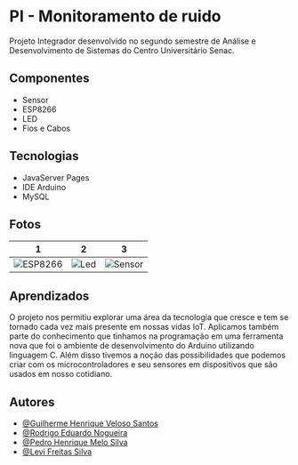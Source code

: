 
# PI - Monitoramento de ruido

Projeto Integrador desenvolvido no segundo semestre de Análise e Desenvolvimento de Sistemas do Centro Universitário Senac.


## Componentes

- Sensor
- ESP8266
- LED
- Fios e Cabos



## Tecnologias

- JavaServer Pages
- IDE Arduino
- MySQL


## Fotos

 1 |  2 |  3
--- | --- | ---
![ESP8266](https://i.ibb.co/dcLfqY1/esp8266.jpg) | ![Led](https://i.ibb.co/h9PQ75V/29ca9a7e-e97b-4e88-b969-e137a3a0688f.jpg) | ![Sensor](https://i.ibb.co/vZWNTGM/b5956125-331b-460c-8188-7cc34adb5923.jpg)

## Aprendizados

O projeto nos permitiu explorar uma área da tecnologia que cresce e tem se tornado cada vez mais presente em nossas vidas IoT. Aplicamos também parte do conhecimento que tinhamos na programação em uma ferramenta nova que foi o ambiente de desenvolvimento do Arduino utilizando linguagem C. Além disso tivemos a noção das possibilidades que podemos criar com os microcontroladores e seu sensores em dispositivos que são usados em nosso cotidiano.


## Autores

- [@Guilherme Henrique Veloso Santos](https://github.com/GuilhermeHVSantos)
- [@Rodrigo Eduardo Nogueira](https://github.com/Rodrigoeducativa)
- [@Pedro Henrique Melo Silva](https://github.com/PedroHMSilva1)
- [@Levi Freitas Silva](https://github.com/Levifreitas10)
